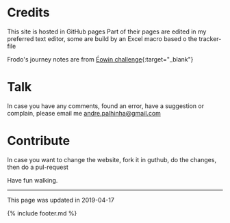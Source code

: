 # Credits

This site is hosted in GitHub pages
Part of their pages are edited in my preferred text editor, some are build by an Excel macro based o the tracker-file

Frodo's journey notes are from [Éowin challenge](http://home.insightbb.com/~eowynchallenge/Walk/walk.html){:target="_blank"}

# Talk
In case you have any comments, found an error, have a suggestion or complain, please email me andre.palhinha@gmail.com

# Contribute
In case you want to change the website, fork it in guthub, do the changes, then do a pul-request

Have fun walking.

---

This page was updated in 2019-04-17

{% include footer.md %}
